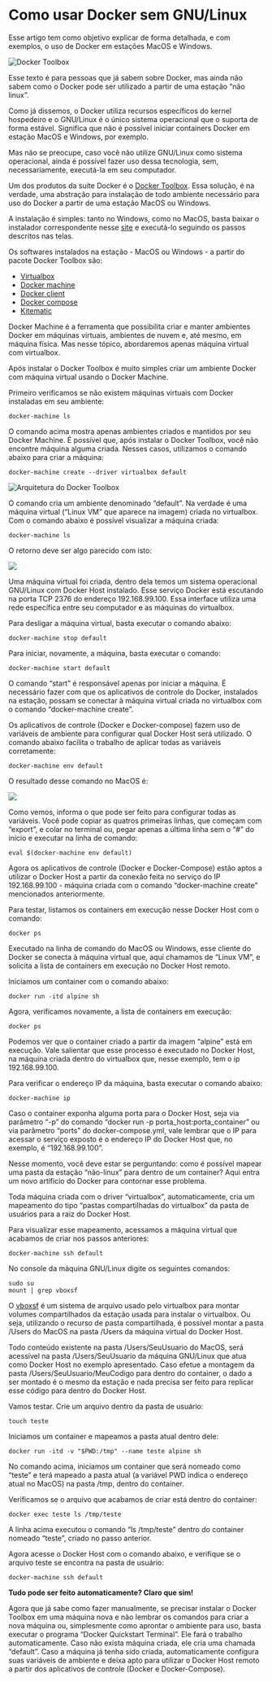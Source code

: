 # Como usar Docker sem GNU/Linux

Esse artigo tem como objetivo explicar de forma detalhada, e com exemplos, o uso de Docker em estações MacOS e Windows.

![Docker Toolbox](images/docker_toolbox.png)

Esse texto é para pessoas que já sabem sobre Docker, mas ainda não sabem como o Docker pode ser utilizado a partir de uma estação “não linux”.

Como já dissemos, o Docker utiliza recursos específicos do kernel hospedeiro e o GNU/Linux é o único sistema operacional que o suporta de forma estável. Significa que não é possível iniciar containers Docker em estação MacOS e Windows, por exemplo.

Mas não se preocupe, caso você não utilize GNU/Linux como sistema operacional, ainda é possível fazer uso dessa tecnologia, sem, necessariamente, executá-la em seu computador.

Um dos produtos da suíte Docker é o [Docker Toolbox](https://www.docker.com/products/docker-toolbox). Essa solução, é na verdade, uma abstração para instalação de todo ambiente necessário para uso do Docker a partir de uma estação MacOS ou Windows.

A instalação é simples: tanto no Windows, como no MacOS, basta baixar o instalador correspondente nesse [site](https://www.docker.com/products/docker-toolbox) e executá-lo seguindo os passos descritos nas telas.

Os softwares instalados na estação - MacOS ou Windows - a partir do pacote Docker Toolbox são:

* [Virtualbox](https://www.virtualbox.org/)
* [Docker machine](https://docs.docker.com/machine/overview/)
* [Docker client](https://docs.docker.com/)
* [Docker compose](https://docs.docker.com/compose/overview/)
* [Kitematic](https://docs.docker.com/kitematic/userguide/)

Docker Machine é a ferramenta que possibilita criar e manter ambientes Docker em máquinas virtuais, ambientes de nuvem e, até mesmo, em máquina física. Mas nesse tópico, abordaremos apenas máquina virtual com virtualbox.

Após instalar o Docker Toolbox é muito simples criar um ambiente Docker com máquina virtual usando o Docker Machine.

Primeiro verificamos se não existem máquinas virtuais com Docker instaladas em seu ambiente:

```
docker-machine ls
```
O comando acima mostra apenas ambientes criados e mantidos por seu Docker Machine. É possível que, após instalar o Docker Toolbox, você não encontre máquina alguma criada. Nesses casos, utilizamos o comando abaixo para criar a máquina:

```
docker-machine create --driver virtualbox default
```

![Arquitetura do Docker Toolbox](images/docker_toolbox1.jpg)

O comando cria um ambiente denominado “default”. Na verdade é uma máquina virtual (“Linux VM” que aparece na imagem) criada no virtualbox. Com o comando abaixo é possível visualizar a máquina criada:

```
docker-machine ls
```

O retorno deve ser algo parecido com isto:

![](images/resultado_macos_windows.png)

Uma máquina virtual foi criada, dentro dela temos um sistema operacional GNU/Linux com Docker Host instalado. Esse serviço Docker está escutando na porta TCP 2376 do endereço 192.168.99.100. Essa interface utiliza uma rede específica entre seu computador e as máquinas do virtualbox.

Para desligar a máquina virtual, basta executar o comando abaixo:

```
docker-machine stop default
```
Para iniciar, novamente, a máquina, basta executar o comando:

```
docker-machine start default
```
O comando “start” é responsável apenas por iniciar a máquina. É necessário fazer com que os aplicativos de controle do Docker, instalados na estação, possam se conectar à máquina virtual criada no virtualbox com o comando “docker-machine create”.

Os aplicativos de controle (Docker e Docker-compose) fazem uso de variáveis de ambiente para configurar qual Docker Host será utilizado. O comando abaixo facilita o trabalho de aplicar todas as variáveis corretamente:

```
docker-machine env default
```

O resultado desse comando no MacOS é:

![](images/resultado_macos_windows2.png)

Como vemos, informa o que pode ser feito para configurar todas as variáveis. Você pode copiar as quatros primeiras linhas, que começam com “export”, e colar no terminal ou, pegar apenas a última linha sem o “#” do início e executar na linha de comando:

```
eval $(docker-machine env default)
```

Agora os aplicativos de controle (Docker e Docker-Compose) estão aptos a utilizar o Docker Host a partir da conexão feita no serviço do IP 192.168.99.100 - máquina criada com o comando “docker-machine create” mencionados anteriormente.

Para testar, listamos os containers em execução nesse Docker Host com o comando:

```
docker ps
```
Executado na linha de comando do MacOS ou Windows, esse cliente do Docker se conecta à máquina virtual que, aqui chamamos de “Linux VM”, e solicita a lista de containers em execução no Docker Host remoto.

Iniciamos um container com o comando abaixo:

```
docker run -itd alpine sh
```
Agora, verificamos novamente, a lista de containers em execução:

```
docker ps
```
Podemos ver que o container criado a partir da imagem “alpine” está em execução. Vale salientar que esse processo é executado no Docker Host, na máquina criada dentro do virtualbox que, nesse exemplo, tem o ip 192.168.99.100.

Para verificar o endereço IP da máquina, basta executar o comando abaixo:

```
docker-machine ip
```
Caso o container exponha alguma porta para o Docker Host, seja via parâmetro “-p” do comando “docker run -p porta_host:porta_container” ou via parâmetro “ports” do docker-compose.yml, vale lembrar que o IP para acessar o serviço exposto é o endereço IP do Docker Host que, no exemplo, é “192.168.99.100”.

Nesse momento, você deve estar se perguntando: como é possível mapear uma pasta da estação “não-linux” para dentro de um container? Aqui entra um novo artíficio do Docker para contornar esse problema.

Toda máquina criada com o driver “virtualbox”, automaticamente, cria um mapeamento do tipo  “pastas compartilhadas do virtualbox” da pasta de usuários para a raiz do Docker Host.

Para visualizar esse mapeamento, acessamos a máquina virtual que acabamos de criar nos passos anteriores:

```
docker-machine ssh default
```
No console da máquina GNU/Linux digite os seguintes comandos:

```
sudo su
mount | grep vboxsf
```

O [vboxsf](https://help.ubuntu.com/community/VirtualBox/SharedFolders) é um sistema de arquivo usado pelo virtualbox para montar volumes compartilhados da estação usada para instalar o virtualbox. Ou seja, utilizando o recurso de pasta compartilhada, é possível montar a pasta /Users do MacOS na pasta /Users da máquina virtual do Docker Host.

Todo conteúdo existente na pasta /Users/SeuUsuario do MacOS, será acessível na pasta /Users/SeuUsuario da máquina GNU/Linux que atua como Docker Host no exemplo apresentado. Caso efetue a montagem da pasta /Users/SeuUsuario/MeuCodigo para dentro do container, o dado a ser montado é o mesmo da estação e nada precisa ser feito para replicar esse código para dentro do Docker Host.

Vamos testar. Crie um arquivo dentro da pasta de usuário:

```
touch teste
```
Iniciamos um container e mapeamos a pasta atual dentro dele:

```
docker run -itd -v "$PWD:/tmp" --name teste alpine sh
```
No comando acima, iniciamos um container que será nomeado como “teste” e terá mapeado a pasta atual (a variável PWD indica o endereço atual no MacOS) na pasta /tmp, dentro do container.

Verificamos se o arquivo que acabamos de criar está dentro do container:

```
docker exec teste ls /tmp/teste
```
A linha acima executou o comando “ls /tmp/teste” dentro do container nomeado “teste”, criado no passo anterior.

Agora acesse o Docker Host com o comando abaixo, e verifique se o arquivo teste se encontra na pasta de usuário:

```
docker-machine ssh default
```
**Tudo pode ser feito automaticamente? Claro que sim!**

Agora que já sabe como fazer manualmente, se precisar instalar o Docker Toolbox em uma máquina nova e não lembrar os comandos para criar a nova máquina ou, simplesmente como aprontar o ambiente para uso, basta executar o programa “Docker Quickstart Terminal”. Ele fará o trabalho automaticamente. Caso não exista máquina criada, ele cria uma chamada “default”. Caso a máquina já tenha sido criada, automaticamente configura suas variáveis de ambiente e deixa apto para utilizar o Docker Host remoto a partir dos aplicativos de controle (Docker e Docker-Compose).
